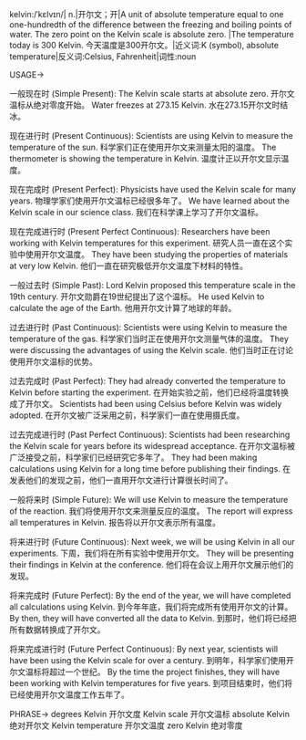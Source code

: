 kelvin:/ˈkɛlvɪn/| n.|开尔文；开|A unit of absolute temperature equal to one one-hundredth of the difference between the freezing and boiling points of water.  The zero point on the Kelvin scale is absolute zero. |The temperature today is 300 Kelvin. 今天温度是300开尔文。|近义词:K (symbol), absolute temperature|反义词:Celsius, Fahrenheit|词性:noun

USAGE->

一般现在时 (Simple Present):
The Kelvin scale starts at absolute zero. 开尔文温标从绝对零度开始。
Water freezes at 273.15 Kelvin. 水在273.15开尔文时结冰。

现在进行时 (Present Continuous):
Scientists are using Kelvin to measure the temperature of the sun. 科学家们正在使用开尔文来测量太阳的温度。
The thermometer is showing the temperature in Kelvin. 温度计正以开尔文显示温度。


现在完成时 (Present Perfect):
Physicists have used the Kelvin scale for many years. 物理学家们使用开尔文温标已经很多年了。
We have learned about the Kelvin scale in our science class. 我们在科学课上学习了开尔文温标。


现在完成进行时 (Present Perfect Continuous):
Researchers have been working with Kelvin temperatures for this experiment. 研究人员一直在这个实验中使用开尔文温度。
They have been studying the properties of materials at very low Kelvin.  他们一直在研究极低开尔文温度下材料的特性。


一般过去时 (Simple Past):
Lord Kelvin proposed this temperature scale in the 19th century. 开尔文勋爵在19世纪提出了这个温标。
He used Kelvin to calculate the age of the Earth. 他用开尔文计算了地球的年龄。


过去进行时 (Past Continuous):
Scientists were using Kelvin to measure the temperature of the gas. 科学家们当时正在使用开尔文测量气体的温度。
They were discussing the advantages of using the Kelvin scale.  他们当时正在讨论使用开尔文温标的优势。


过去完成时 (Past Perfect):
They had already converted the temperature to Kelvin before starting the experiment. 在开始实验之前，他们已经将温度转换成了开尔文。
Scientists had been using Celsius before Kelvin was widely adopted. 在开尔文被广泛采用之前，科学家们一直在使用摄氏度。


过去完成进行时 (Past Perfect Continuous):
Scientists had been researching the Kelvin scale for years before its widespread acceptance.  在开尔文温标被广泛接受之前，科学家们已经研究它多年了。
They had been making calculations using Kelvin for a long time before publishing their findings. 在发表他们的发现之前，他们一直用开尔文进行计算很长时间了。


一般将来时 (Simple Future):
We will use Kelvin to measure the temperature of the reaction. 我们将使用开尔文来测量反应的温度。
The report will express all temperatures in Kelvin. 报告将以开尔文表示所有温度。


将来进行时 (Future Continuous):
Next week, we will be using Kelvin in all our experiments. 下周，我们将在所有实验中使用开尔文。
They will be presenting their findings in Kelvin at the conference. 他们将在会议上用开尔文展示他们的发现。


将来完成时 (Future Perfect):
By the end of the year, we will have completed all calculations using Kelvin. 到今年年底，我们将完成所有使用开尔文的计算。
By then, they will have converted all the data to Kelvin. 到那时，他们将已经把所有数据转换成了开尔文。


将来完成进行时 (Future Perfect Continuous):
By next year, scientists will have been using the Kelvin scale for over a century. 到明年，科学家们使用开尔文温标将超过一个世纪。
By the time the project finishes, they will have been working with Kelvin temperatures for five years. 到项目结束时，他们将已经使用开尔文温度工作五年了。



PHRASE->
degrees Kelvin  开尔文度
Kelvin scale  开尔文温标
absolute Kelvin  绝对开尔文
Kelvin temperature 开尔文温度
zero Kelvin  绝对零度
